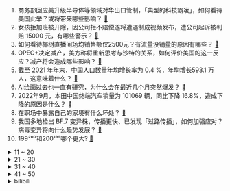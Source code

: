 1. 商务部回应美升级半导体等领域对华出口管制，「典型的科技霸凌」，如何看待美国此举？或将带来哪些影响？ [:link:](https://www.zhihu.com/question/558523006)
2. 女孩拒加班被开除，因公司拒不赔偿遂将遭遇制成视频发布，遭公司起诉被判赔 15000 元，有哪些警示？ [:link:](https://www.zhihu.com/question/558531068)
3. 如何看待椰树直播间场均销售额仅2500元？有流量没销量的原因有哪些？ [:link:](https://www.zhihu.com/question/558396240)
4. OPEC+决定减产，美方称将重新思考与沙特的关系，如何评价美国的这一反应？减产将会造成哪些影响？ [:link:](https://www.zhihu.com/question/558756129)
5. 截至 2021 年年末，中国人口数量年均增长率为 0.4 %，年均增长593.1 万人，这意味着什么？ [:link:](https://www.zhihu.com/question/558592980)
6. AI绘画过去也一直有研究，为什么会在最近几个月突然爆发？ [:link:](https://www.zhihu.com/question/558475081)
7. 2022年9月，本田中国终端汽车销量为 101069 辆，同比下降 16.8%，造成下降的原因是什么？ [:link:](https://www.zhihu.com/question/558485444)
8. 在职场中暴露自己的家境有什么坏处？ [:link:](https://www.zhihu.com/question/557397696)
9. 我国多地检出 BF.7 变异株，传播更快、已发现「过路传播」，如何加强应对？病毒变异将向什么趋势发展？ [:link:](https://www.zhihu.com/question/558737367)
10. 199²⁰⁰和200¹⁹⁹哪个更大? [:link:](https://www.zhihu.com/question/380167560)
<details>
<summary>11 ~ 20</summary>

11. 专家称中国有超 94 %老人仍在养育孙辈，如何看待此项调查数据？如何看待中国老人退而不休的现象？ [:link:](https://www.zhihu.com/question/558670528)
12. 如何看待「最顺手机号」15666666666 ，1366 万元起拍无人出价，下月将再次拍卖？ [:link:](https://www.zhihu.com/question/558664793)
13. 赵文卓是通臂，张震是八极拳，李连杰和甄子丹是什么功夫？ [:link:](https://www.zhihu.com/question/414198337)
14. 多地政府为稳楼市再出「大招」，大手笔回购商品房，此举将带来哪些影响？ [:link:](https://www.zhihu.com/question/558756065)
15. AI作画真的是个会无限进化的怪物吗？ [:link:](https://www.zhihu.com/question/558398027)
16. 如何看待「 断崖式 」降温受凉感冒，长沙 11 岁女孩吃 7 种感冒药导致肝损害？ [:link:](https://www.zhihu.com/question/558603962)
17. 我国仅 30% 产妇使用无痛分娩，无痛分娩是一种怎样的体验？「生孩子哪有不疼的」这种观点你认同吗？ [:link:](https://www.zhihu.com/question/558712821)
18. 怎么提高你的气场？ [:link:](https://www.zhihu.com/question/529304562)
19. 如何看待95 后女孩从深圳设计院辞职当保安？ [:link:](https://www.zhihu.com/question/558469906)
20. 如何看待姬周基因检测结果是匈奴人？ [:link:](https://www.zhihu.com/question/362733841)
</details>
<details>
<summary>21 ~ 30</summary>

21. 天津动物园一游客不听劝阻私自喂熊致其呕吐，如何杜绝此类不文明行为？ [:link:](https://www.zhihu.com/question/558330375)
22. 如何看待《原神》刻晴这一角色? [:link:](https://www.zhihu.com/question/421862145)
23. S12 全球总决赛 TES 还有小组出线可能吗？ [:link:](https://www.zhihu.com/question/558576748)
24. 调查显示「00 后开始买房的时间比 95 后还要早」，年轻人还应该趁早买房吗？你的「买房观」是怎样的？ [:link:](https://www.zhihu.com/question/558664849)
25. 大家是否能接受新奥特曼剧透中打算抹杀整个地球的佐菲人设? [:link:](https://www.zhihu.com/question/532696685)
26. 计算机专业有没有可能因为大量人员的涌入，在十到二十年后成为天坑专业？ [:link:](https://www.zhihu.com/question/493750036)
27. 医生建议成人每天睡够 7 小时，最好晚 11 点左右入睡，无足够睡眠对身体伤害有多大？你每晚睡几小时？ [:link:](https://www.zhihu.com/question/558539457)
28. 央行报告显示， 9 月新增贷款 24700 亿元，M2 同比增长 12.1 %，社融大增，说明了什么？ [:link:](https://www.zhihu.com/question/558749785)
29. 咸潮数次入侵，上海水源地取水困难，如何应对用水危机？咸潮入侵将带来哪些影响？ [:link:](https://www.zhihu.com/question/558702730)
30. 因横跨大西洋天然气运输量激增，欧洲「从缺气到缺船」，LNG 运输船遭疯抢，欧洲「凛冬将至」如何破局？ [:link:](https://www.zhihu.com/question/558363081)
</details>
<details>
<summary>31 ~ 40</summary>

31. 《数码宝贝》亚古兽的设计相比《宝可梦》皮卡丘有什么缺陷，为什么皮卡丘家喻户晓了，而亚古兽泯然众人了？ [:link:](https://www.zhihu.com/question/555256323)
32. 央行发文称「保持人民币汇率在合理均衡水平上的基本稳定」「坚决抑制汇率大起大落」，释放了什么信号？ [:link:](https://www.zhihu.com/question/558741882)
33. 为什么《CS》正式比赛都会打开友军伤害? [:link:](https://www.zhihu.com/question/517593873)
34. 明明枪才是百兵之王，为什么小说里厉害的都是剑仙剑圣没有枪圣之说？ [:link:](https://www.zhihu.com/question/530094584)
35. 德国国防部长称「不日将向乌克兰提供首套地对空防空系统」，这释放了哪些信息？对俄乌局势将产生哪些影响？ [:link:](https://www.zhihu.com/question/558669334)
36. 深圳首次发现 BF.7 变异株，通报称其极易造成大面积传播，目前当地防疫情况如何？有哪些需要注意的？ [:link:](https://www.zhihu.com/question/558624736)
37. 中国真的适合saas嘛？ [:link:](https://www.zhihu.com/question/420454515)
38. 为什么人类与狗已有上万年的相处关系，仍听不懂狗叫？ [:link:](https://www.zhihu.com/question/552625321)
39. 俄国防部称对乌打击行动目标已达成，此次打击的战略意义是什么？会对俄乌局势带来什么样的影响？ [:link:](https://www.zhihu.com/question/558748205)
40. 为什么微观粒子具有全同性，宏观世界却没有两片完全相同的叶子？ [:link:](https://www.zhihu.com/question/293725154)
</details>
<details>
<summary>41 ~ 50</summary>

41. 到2023年底，南京房子能买吗？ [:link:](https://www.zhihu.com/question/557858991)
42. 电磁炉和煤气灶哪个更省钱？ [:link:](https://www.zhihu.com/question/381865045)
43. 为什么机翻不能代替人工翻译？ [:link:](https://www.zhihu.com/question/506026956)
44. 俄国防部称「继续对乌能源系统设施和军事指挥目标进行了打击」，目前局势如何? [:link:](https://www.zhihu.com/question/558739914)
45. 朝鲜进行多项军事行动，韩国方面称正在做应对准备，如何解读朝鲜这一行为？韩国将采取哪些措施？ [:link:](https://www.zhihu.com/question/558743519)
46. 哪些历史人物在影视化中「人设崩塌」了？ [:link:](https://www.zhihu.com/question/556960588)
47. 如何评价电视剧《底线》? [:link:](https://www.zhihu.com/question/557257072)
48. 买了 PS5 的人后悔了吗？ [:link:](https://www.zhihu.com/question/440068223)
49. S12 小组赛 JDG 1:0 G2 小组赛首轮全胜，如何评价这场比赛？ [:link:](https://www.zhihu.com/question/558575221)
50. 该不该接受自己平庸？ [:link:](https://www.zhihu.com/question/558550775)
</details><details>
<summary>bilibili</summary>

1. 如果有人装到了你擅长的领域，咱得这么做！ [:link:](//www.bilibili.com/video/BV1ed4y1i7SB)
2. 街头沙发实验，你会来坐吗？ [:link:](//www.bilibili.com/video/BV19g411Y7LB)
3. 居然在奶茶里，喝出指甲 [:link:](//www.bilibili.com/video/BV1eR4y197Xv)
4. 我要被这群记者笑死啦哈哈哈哈哈哈哈哈哈哈哈哈哈哈 [:link:](//www.bilibili.com/video/BV1oe4y1i7kZ)
5. 《原神》寻味之旅——「璃月食集」第一期 [:link:](//www.bilibili.com/video/BV1JT411P7gt)
6. 社死 [:link:](//www.bilibili.com/video/BV1YV4y1L7Mq)
7. 都20岁了，去健身穿的成熟一点…… [:link:](//www.bilibili.com/video/BV16B4y1j7RT)
8. 有的人死了，尸体都找不回来，《非常警事》主题曲发布，讲述禁毒战场的一起真案 [:link:](//www.bilibili.com/video/BV1id4y1i7fY)
9. 锟斤拷�⊠是怎样炼成的——中文显示“⼊”门指南【柴知道】 [:link:](//www.bilibili.com/video/BV1cB4y177QR)
10. 正版星际穿越摇 [:link:](//www.bilibili.com/video/BV1gW4y1H74s)
<details>
<summary>11 ~ 20</summary>

11. 3D版老爹 [:link:](//www.bilibili.com/video/BV18e411j72m)
12. 评分4.2！2022年度最抽象动画已经诞生！吐槽LoveLive星团第二季！ [:link:](//www.bilibili.com/video/BV16G411E7Ny)
13. 当音乐室有人弹《未闻花名》 [:link:](//www.bilibili.com/video/BV1sT411P7qN)
14. 全世界最贵的炸猪排！500元！比脸还要大！到底有多好吃？ [:link:](//www.bilibili.com/video/BV1bt4y1c7TE)
15. 北方人第一次来顺德，凌晨4点起床抢饭吃，现场直接整懵了... [:link:](//www.bilibili.com/video/BV1St4y1c77Q)
16. “要经历多少，才能看的这么透彻？” [:link:](//www.bilibili.com/video/BV1Ue4y1J7UB)
17. 这收银员速度超快，看看我是怎么利用他来教你们英语的 [:link:](//www.bilibili.com/video/BV1ue4y1E77E)
18. 深山中的一碗油泡蛋，让瘦小的妹子连干3碗饭！ [:link:](//www.bilibili.com/video/BV1GW4y1H7CK)
19. 《LPL一天体验券》 [:link:](//www.bilibili.com/video/BV1TK411Q7Za)
20. 栓Q哥自学英语成为英语导游的那些年 [:link:](//www.bilibili.com/video/BV1yV4y157s2)
</details>
<details>
<summary>21 ~ 30</summary>

21. 这条视频可能会引起很多人的谩骂，但是我想了想还是选择发出来。 [:link:](//www.bilibili.com/video/BV1NG4y1p7ec)
22. 只因兄弟结婚，我们整了个顶级好活 [:link:](//www.bilibili.com/video/BV1TW4y1H7zy)
23. “每天一遍，防止抑郁率达99.999%！” [:link:](//www.bilibili.com/video/BV1fN4y1w7BM)
24. 荧妹：区区500岁也能当草神？！ [:link:](//www.bilibili.com/video/BV1x8411W7aq)
25. 狐 主 任 本 体 [:link:](//www.bilibili.com/video/BV1dG411E7qd)
26. 酥烂能拉丝的红烧肉，亲妈级教程。 [:link:](//www.bilibili.com/video/BV17m4y1A7WJ)
27. 【医学博士】每天久坐8小时，身体会发生哪些变化？I 考研党、上班族必须收藏！ [:link:](//www.bilibili.com/video/BV1mB4y1j77G)
28. 😘小 的 也 很 可 爱 哦😘 [:link:](//www.bilibili.com/video/BV1Tt4y1c7sm)
29. 《明日方舟》主题曲【淬火尘霾】概念pv [:link:](//www.bilibili.com/video/BV1ag411h7Uq)
30. 两帅小伙吃杭州日料“天花板”，花式刺身吃到饱 [:link:](//www.bilibili.com/video/BV1XN4y1A7yt)
</details>
<details>
<summary>31 ~ 40</summary>

31. 变色油墨我搞定了 [:link:](//www.bilibili.com/video/BV1jm4y1A77A)
32. 没学过跳舞很屑T^T [:link:](//www.bilibili.com/video/BV1uR4y1o737)
33. 张瀚那可怕的性感症 [:link:](//www.bilibili.com/video/BV1CB4y1j7ka)
34. 终 🐔 第 一 杀 人 王 [:link:](//www.bilibili.com/video/BV1Ve4y1q7VG)
35. 关于养猫不受重力影响这件事的副作用 [:link:](//www.bilibili.com/video/BV1VT411N71k)
36. 00后做宿管阿姨是真快乐啊！ [:link:](//www.bilibili.com/video/BV12B4y1j7aS)
37. 【史诗巨制】进击的梅西！一生被全世界追逐，他却从未停下脚步 [:link:](//www.bilibili.com/video/BV1dd4y1i7Mp)
38. 【苏星河】iOS16的正确用法，苹果今年真正的大招？ [:link:](//www.bilibili.com/video/BV1MN4y1A78t)
39. 纯享版细狗 [:link:](//www.bilibili.com/video/BV12N4y1A7HX)
40. 已经闹不住了！现在都CPU小孩了 [:link:](//www.bilibili.com/video/BV1Gd4y1B7kT)
</details>
<details>
<summary>41 ~ 50</summary>

41. 王老菊教你断剑奇侠（第二季02）-  残缺与乖戾 [:link:](//www.bilibili.com/video/BV1qe4y1n7Uh)
42. 当说话失去所有声母 [:link:](//www.bilibili.com/video/BV1jm4y1A7qA)
43. 【罗翔】正当防卫的尺度 [:link:](//www.bilibili.com/video/BV1sG4y1p789)
44. 看火影的和看JOJO的都沉默了…… [:link:](//www.bilibili.com/video/BV1kB4y1j7xr)
45. “久别重逢非少年，执杯相劝莫相拦.” [:link:](//www.bilibili.com/video/BV1w14y177iz)
46. 广州.阿一鲍鱼   厨子探店¥700？ [:link:](//www.bilibili.com/video/BV12e4y1H7du)
47. 磁吸眼镜了解一下 [:link:](//www.bilibili.com/video/BV1jG411E77u)
48. 对不起，我偷偷瘦了30斤！！！ [:link:](//www.bilibili.com/video/BV1j14y1776g)
49. 如何成为一名成熟的男人 [:link:](//www.bilibili.com/video/BV1yR4y19792)
50. 你们要的110万粉丝女装来了 [:link:](//www.bilibili.com/video/BV1kt4y1c7hb)
</details>
<details>
<summary>51 ~ 60</summary>

51. 羞耻营业 明早删！ [:link:](//www.bilibili.com/video/BV1P14y177yu)
52. 坚持热爱1万小时，就是普通人的逆袭捷径 [:link:](//www.bilibili.com/video/BV1ft4y1F7Bf)
53. 南昌水煮配着泡面炸串,变态辣把嗓子呛哑了... [:link:](//www.bilibili.com/video/BV16t4y1c7GB)
54. 【李佳琦】《所有女生的offer2》第一期（上）来咯！火力全开！ [:link:](//www.bilibili.com/video/BV1JG4y1p7QB)
55. 关于我家狗长得像余华老师这件事 [:link:](//www.bilibili.com/video/BV1LP41177jK)
56. 保姆级教程教你在网课中vtb出道 [:link:](//www.bilibili.com/video/BV15G4y1p7bz)
57. 黑皮酷辣姐🆚白皮甜心妹 闺蜜衣橱/风格大互换 你pick哪一个？ [:link:](//www.bilibili.com/video/BV1uB4y1j7NX)
58. “既当裁判又当运动员，你装什么科普达人？” [:link:](//www.bilibili.com/video/BV1rB4y1j7US)
59. 【AI绘画】再次进化！novelai真官网版本解压即用 无需下载！这次1分钟内不用学也能会用 [:link:](//www.bilibili.com/video/BV1EV4y1L7dX)
60. 《一句话分清PUA》 [:link:](//www.bilibili.com/video/BV1LV4y1L7SE)
</details>
<details>
<summary>61 ~ 70</summary>

61. 不要图方便忽略了用电安全，何况它其实并不方便 [:link:](//www.bilibili.com/video/BV1Be4y1q7zA)
62. 对不起各位今天没绷住 [:link:](//www.bilibili.com/video/BV11e4y1z792)
63. “听说你们都喜欢我走的那两步” [:link:](//www.bilibili.com/video/BV17e4y1n7Z4)
64. 教你用A4纸折礼品袋，简单又实用！ [:link:](//www.bilibili.com/video/BV15N4y1A7Am)
65. 以前的年轻人VS现在的年轻人 [:link:](//www.bilibili.com/video/BV1je4y1q7yp)
66. 对于以前的欺骗行为，深表歉意！ [:link:](//www.bilibili.com/video/BV1ze41157fq)
67. 大学图书馆现状 [:link:](//www.bilibili.com/video/BV1od4y1v74C)
68. 《赛诺：马上就到你家门口☞》 [:link:](//www.bilibili.com/video/BV1224y197Gi)
69. Speed怒唱阳光彩虹小白马 [:link:](//www.bilibili.com/video/BV1fB4y1j7V4)
70. 《意大利面拌42号混凝土》 [:link:](//www.bilibili.com/video/BV1o8411x7aE)
</details>
<details>
<summary>71 ~ 80</summary>

71. 黑人小伙用“上帝之手”创造神迹，人类第一次心脏分流手术 [:link:](//www.bilibili.com/video/BV1H44y1f7Hm)
72. 英国公婆挑战全脚宴？没有人可以拒绝隆江猪脚饭！ [:link:](//www.bilibili.com/video/BV1hV4y1L7QY)
73. 好好的一个人，怎么就去上班了呢 [:link:](//www.bilibili.com/video/BV1we4y1q7Fb)
74. 老师说的，确实有道理 [:link:](//www.bilibili.com/video/BV1re4y1n7Pd)
75. 小流浪狗内脏被车撞移位，医生说需要6000多块手术费，而且可能会死在手术台上.. [:link:](//www.bilibili.com/video/BV1SG4y1H7r7)
76. 【(G)I-DLE】[Audio Snippet] - 5th Mini Album "I love" [:link:](//www.bilibili.com/video/BV1u14y177Dm)
77. 赛诺金曲《赛少Disco》 [:link:](//www.bilibili.com/video/BV1gV4y1L7D1)
78. 用一年时间超硬核整理“全网低脂低卡食物”，纯纯干货！好吃不胖，瘦成闪电全靠它们！一整个幸福住！ [:link:](//www.bilibili.com/video/BV1NP411772F)
79. 过了20岁，就不能像小孩子一样了….. [:link:](//www.bilibili.com/video/BV1D24y197RN)
80. 没有任何悬念 [:link:](//www.bilibili.com/video/BV1jg411Y7Sh)
</details>
<details>
<summary>81 ~ 90</summary>

81. 【三国杀/界徐盛】阳光武将：女装大宝 [:link:](//www.bilibili.com/video/BV1Fe4y1q74e)
82. 原以为是“进口神曲”，没想到竟是中国制造，老外都在找歌名！ [:link:](//www.bilibili.com/video/BV1qP41177E9)
83. 物是人非呀！！人都胖了几圈了！ [:link:](//www.bilibili.com/video/BV1Eg411h74z)
84. Can’t take my eyes off you完整版视频来啦 [:link:](//www.bilibili.com/video/BV1R84y1B7jw)
85. 社牛本牛！女子旅游不知道吃什么 随200元份子参加陌生人婚宴 [:link:](//www.bilibili.com/video/BV1MT411N7wk)
86. 和卡戴珊学习自我定位  原作者@allywoo [:link:](//www.bilibili.com/video/BV1xt4y1c7tZ)
87. 民警下班吃旋转小火锅，发现邻座男子正在“跑分洗钱” [:link:](//www.bilibili.com/video/BV1Be4y1n7nC)
88. “享受这一刻的舒适与惬意” [:link:](//www.bilibili.com/video/BV1UB4y1j7yR)
89. 《阿特说枪》 [:link:](//www.bilibili.com/video/BV1Re4y1i73S)
90. 【TF家族】《一起去做的N件事》第二件事：一起去秋游吧！ [:link:](//www.bilibili.com/video/BV12t4y1c74q)
</details>
<details>
<summary>91 ~ 100</summary>

91. 有求必应（合体读评论版 [:link:](//www.bilibili.com/video/BV18P41177mM)
92. 赛博朋克，但是真人版 [:link:](//www.bilibili.com/video/BV1Wd4y1q7zk)
93. 可乐鸡翅很简单，今天试试《可乐鸡排》！结尾附鸡蛋泡泡测评，看到最后好吗？ [:link:](//www.bilibili.com/video/BV1r14y1779K)
94. 【十月霸权】转生成为魔剑亚托克斯~暗裔的奇妙冒险（第二集） [:link:](//www.bilibili.com/video/BV1de4y1U7FH)
95. 恋爱12年结婚4年，终于看透了！爱情本质就是反人性！ [:link:](//www.bilibili.com/video/BV1Ve4y1q7QB)
96. 【S12全球总决赛】小组赛 10月9日 DK vs JDG [:link:](//www.bilibili.com/video/BV1qW4y1H72u)
97. 《 奇 怪 的 干 脆 面 增 加 了 》 [:link:](//www.bilibili.com/video/BV1cT411N7qE)
98. 破防！突然告诉女友我们要分开异地恋一年…她崩溃了？ [:link:](//www.bilibili.com/video/BV19e411j7RS)
99. 游 戏 氪 金 现 状 [:link:](//www.bilibili.com/video/BV1C24y197fm)
100. 工程师教你怎么撕胶带！最后一个你肯定不知道！ [:link:](//www.bilibili.com/video/BV1pV4y1L797)
</details></details>